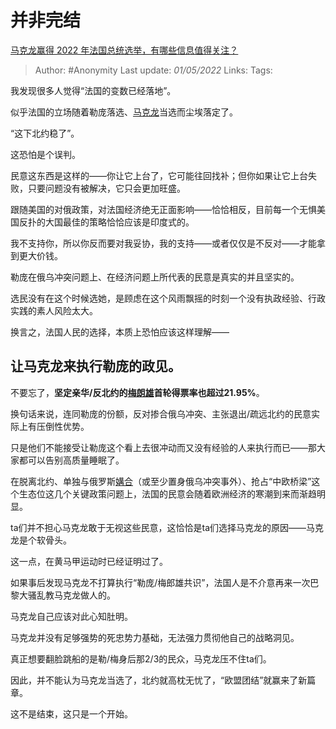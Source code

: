 # 并非完结
[马克龙赢得 2022 年法国总统选举，有哪些信息值得关注？](https://www.zhihu.com/question/529866967/answer/2456427873)

> Author: #Anonymity 
> Last update: *01/05/2022* 
> Links:
> Tags: 

我发现很多人觉得“法国的变数已经落地”。

似乎法国的立场随着勒庞落选、[马克龙](https://www.zhihu.com/search?q=%E9%A9%AC%E5%85%8B%E9%BE%99&search_source=Entity&hybrid_search_source=Entity&hybrid_search_extra=%7B%22sourceType%22%3A%22answer%22%2C%22sourceId%22%3A2456427873%7D)当选而尘埃落定了。

“这下北约稳了”。

这恐怕是个误判。

民意这东西是这样的——你让它上台了，它可能往回找补；但你如果让它上台失败，只要问题没有被解决，它只会更加旺盛。

跟随美国的对俄政策，对法国经济绝无正面影响——恰恰相反，目前每一个无惧美国反扑的大国最佳的策略恰恰应该是印度式的。

我不支持你，所以你反而要对我妥协，我的支持——或者仅仅是不反对——才能拿到更大价钱。

勒庞在俄乌冲突问题上、在经济问题上所代表的民意是真实的并且坚实的。

选民没有在这个时候选她，是顾虑在这个风雨飘摇的时刻一个没有执政经验、行政实践的素人风险太大。

换言之，法国人民的选择，本质上恐怕应该这样理解——

## **让马克龙来执行勒庞的政见。**

  

不要忘了，**坚定亲华/反北约的[梅朗雄](https://www.zhihu.com/search?q=%E6%A2%85%E6%9C%97%E9%9B%84&search_source=Entity&hybrid_search_source=Entity&hybrid_search_extra=%7B%22sourceType%22%3A%22answer%22%2C%22sourceId%22%3A2456427873%7D)首轮得票率也超过21.95%**。

换句话来说，连同勒庞的份额，反对掺合俄乌冲突、主张退出/疏远北约的民意实际上有压倒性优势。

只是他们不能接受让勒庞这个看上去很冲动而又没有经验的人来执行而已——那大家都可以告别高质量睡眠了。

在脱离北约、单独与俄罗斯[媾合](https://www.zhihu.com/search?q=%E5%AA%BE%E5%90%88&search_source=Entity&hybrid_search_source=Entity&hybrid_search_extra=%7B%22sourceType%22%3A%22answer%22%2C%22sourceId%22%3A2456427873%7D)（或至少置身俄乌冲突事外）、抢占“中欧桥梁”这个生态位这几个关键政策问题上，法国的民意会随着欧洲经济的寒潮到来而渐趋明显。

ta们并不担心马克龙敢于无视这些民意，这恰恰是ta们选择马克龙的原因——马克龙是个软骨头。

这一点，在黄马甲运动时已经证明过了。

如果事后发现马克龙不打算执行“勒庞/梅郎雄共识”，法国人是不介意再来一次巴黎大骚乱教马克龙做人的。

马克龙自己应该对此心知肚明。

马克龙并没有足够强势的死忠势力基础，无法强力贯彻他自己的战略洞见。

真正想要翻脸跳船的是勒/梅身后那2/3的民众，马克龙压不住ta们。

因此，并不能认为马克龙当选了，北约就高枕无忧了，“欧盟团结”就赢来了新篇章。

这不是结束，这只是一个开始。